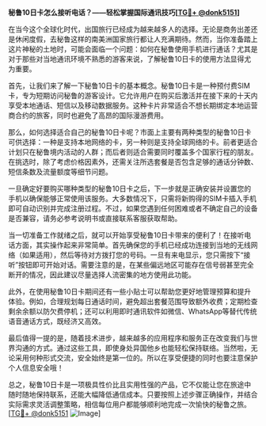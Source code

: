 **秘鲁10日卡怎么接听电话？——轻松掌握国际通讯技巧[[TG💪+ @donk5151](https://t.me/s/donk5151)]**

在当今这个全球化时代，出国旅行已经成为越来越多人的选择。无论是商务出差还是休闲度假，去秘鲁这样的南美洲国家旅行都让人充满期待。然而，当你准备踏上这片神秘的土地时，可能会面临一个问题：如何在秘鲁使用手机进行通话？尤其是对于那些对当地通讯环境不熟悉的游客来说，了解秘鲁10日卡的使用方法显得尤为重要。

首先，让我们来了解一下秘鲁10日卡的基本概念。秘鲁10日卡是一种预付费SIM卡，专为短期访问秘鲁的游客设计。它允许用户在购买后激活并在接下来的十天内享受本地通话、短信以及移动数据服务。这种卡片非常适合不想长期绑定本地运营商合约的旅客，同时也避免了高昂的国际漫游费用。

那么，如何选择适合自己的秘鲁10日卡呢？市面上主要有两种类型的秘鲁10日卡可供选择：一种是支持本地网络的卡，另一种则是支持全球网络的卡。前者更适合计划只在秘鲁境内活动的人群；而后者则适合需要同时覆盖多个国家行程的朋友。在挑选时，除了考虑价格因素外，还需关注所选套餐是否包含足够的通话分钟数、短信条数及流量额度等细节问题。

一旦确定好要购买哪种类型的秘鲁10日卡之后，下一步就是正确安装并设置您的手机以确保能够正常使用该服务。大多数情况下，只需将新购得的SIM卡插入手机即可自动识别并完成注册过程。不过，如果您遇到任何困难或者不确定自己的设备是否兼容，请务必参考说明书或直接联系客服获取帮助。

当一切准备工作就绪之后，就可以开始享受秘鲁10日卡带来的便利了！在接听电话方面，其实操作起来非常简单。首先确保您的手机已经成功连接到当地的无线网络（如果适用），然后等待对方拨打您的号码。一旦有来电显示，您只需按下“接听”按钮即可开始对话。需要注意的是，在某些偏远地区可能存在信号弱甚至完全断开的情况，因此建议尽量选择人流密集的地方使用此功能。

此外，在使用秘鲁10日卡期间还有一些小贴士可以帮助您更好地管理预算和提升体验。例如，合理规划每日通话时间，避免超出套餐范围导致额外收费；定期检查剩余余额以防欠费停机；还可以利用即时通讯软件如微信、WhatsApp等替代传统语音通话方式，既经济又高效。

最后值得一提的是，随着技术进步，越来越多的应用程序和服务正在改变我们与世界沟通的方式。通过这些工具，即使身处异国他乡也能轻松保持联络。当然啦，无论采用何种形式交流，安全始终是第一位的。所以在享受便捷的同时也要注意保护个人信息安全哦！

总之，秘鲁10日卡是一项极具性价比且实用性强的产品，它不仅能让您在旅途中随时随地保持联系，还能大幅降低通信成本。只要按照上述步骤正确操作，并结合实际需求灵活调整策略，相信每位用户都能够顺利地完成一次愉快的秘鲁之旅。[[TG💪+ @donk5151](https://t.me/s/donk5151) ![Image](https://i.postimg.cc/rwNCRYN7/Snipaste-2025-04-30-17-27-05.png)]